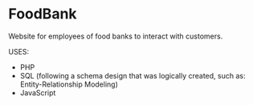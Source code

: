 # FoodBank
Website for employees of food banks to interact with customers.

USES:
- PHP
- SQL (following a schema design that was logically created, such as: Entity-Relationship Modeling)
- JavaScript
